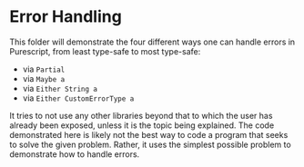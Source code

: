 # Error Handling

This folder will demonstrate the four different ways one can handle errors in Purescript, from least type-safe to most type-safe:
- via `Partial`
- via `Maybe a`
- via `Either String a`
- via `Either CustomErrorType a`

It tries to not use any other libraries beyond that to which the user has already been exposed, unless it is the topic being explained. The code demonstrated here is likely not the best way to code a program that seeks to solve the given problem. Rather, it uses the simplest possible problem to demonstrate how to handle errors.
